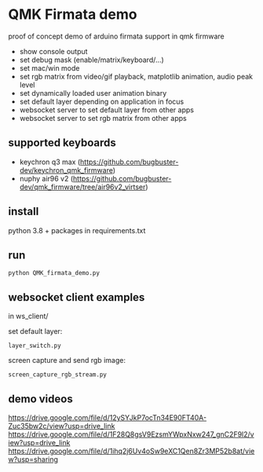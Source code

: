 QMK Firmata demo
================

proof of concept demo of arduino firmata support in qmk firmware

- show console output
- set debug mask (enable/matrix/keyboard/...)
- set mac/win mode
- set rgb matrix from video/gif playback, matplotlib animation, audio peak level
- set dynamically loaded user animation binary
- set default layer depending on application in focus
- websocket server to set default layer from other apps
- websocket server to set rgb matrix from other apps

supported keyboards
-------------------

* keychron q3 max (https://github.com/bugbuster-dev/keychron_qmk_firmware)
* nuphy air96 v2 (https://github.com/bugbuster-dev/qmk_firmware/tree/air96v2_virtser)

install
-------

python 3.8 + packages in requirements.txt

run
---

~~~
python QMK_firmata_demo.py
~~~

websocket client examples
-------------------------

in ws_client/

set default layer:
~~~
layer_switch.py
~~~

screen capture and send rgb image:
~~~
screen_capture_rgb_stream.py
~~~

demo videos
-----------

https://drive.google.com/file/d/12ySYJkP7ocTn34E90FT40A-Zuc35bw2c/view?usp=drive_link
https://drive.google.com/file/d/1F28Q8gsV9EzsmYWpxNxw247_gnC2F9l2/view?usp=drive_link
https://drive.google.com/file/d/1ihq2j6Uv4oSw9eXC1Qen8Zr3MP52b8at/view?usp=sharing

